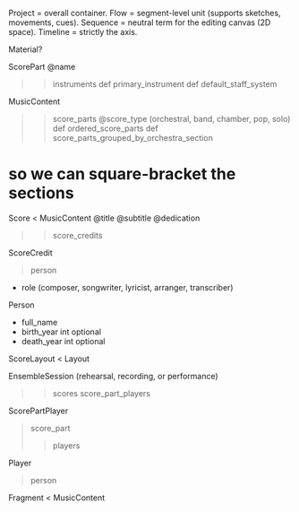 
Project = overall container.
Flow = segment-level unit (supports sketches, movements, cues).
Sequence = neutral term for the editing canvas (2D space).
Timeline = strictly the axis.


Material?

ScorePart
@name
>> instruments
def primary_instrument
def default_staff_system


MusicContent
>> score_parts
@score_type (orchestral, band, chamber, pop, solo)
def ordered_score_parts
def score_parts_grouped_by_orchestra_section
  # so we can square-bracket the sections



Score < MusicContent
@title
@subtitle
@dedication
>> score_credits


ScoreCredit
> person
- role (composer, songwriter, lyricist, arranger, transcriber)


Person
- full_name
- birth_year int optional
- death_year int optional


ScoreLayout < Layout



EnsembleSession (rehearsal, recording, or performance)
>> scores
>> score_part_players


ScorePartPlayer
> score_part
>> players




Player
> person



Fragment < MusicContent








